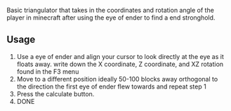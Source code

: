 Basic triangulator that takes in the coordinates and rotation angle of the player in minecraft after using the eye of ender to find a end stronghold.

## Usage
1. Use a eye of ender and align your cursor to look directly at the eye as it floats away. write down the X coordinate, Z coordinate, and XZ rotation found in the F3 menu
2. Move to a different position ideally 50-100 blocks away orthogonal to the direction the first eye of ender flew towards and repeat step 1
3. Press the calculate button.
4. DONE
